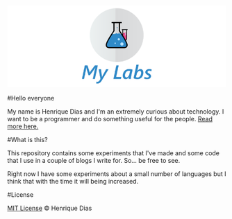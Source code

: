 !["My Labs Logo"](lab-logo.png "Labs")

#Hello everyone

My name is Henrique Dias and I'm an extremely curious about technology. I want to be a programmer and do something useful for the people. [Read more here.](http://henriquedias.com/)

#What is this?

This repository contains some experiments that I've made and some code that I use in a couple of blogs I write for. So... be free to see.

Right now I have some experiments about a small number of languages but I think that with the time it will being increased.

#License

[MIT License](http://license.henriquedias.com/mit/) &copy; Henrique Dias
